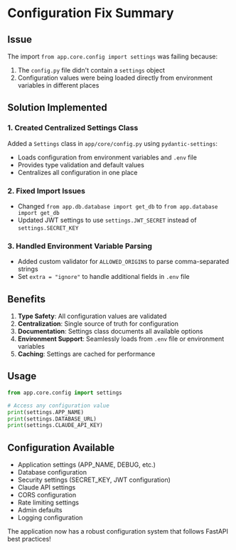 # Configuration Fix Summary

## Issue
The import `from app.core.config import settings` was failing because:
1. The `config.py` file didn't contain a `settings` object
2. Configuration values were being loaded directly from environment variables in different places

## Solution Implemented

### 1. Created Centralized Settings Class
Added a `Settings` class in `app/core/config.py` using `pydantic-settings`:
- Loads configuration from environment variables and `.env` file
- Provides type validation and default values
- Centralizes all configuration in one place

### 2. Fixed Import Issues
- Changed `from app.db.database import get_db` to `from app.database import get_db`
- Updated JWT settings to use `settings.JWT_SECRET` instead of `settings.SECRET_KEY`

### 3. Handled Environment Variable Parsing
- Added custom validator for `ALLOWED_ORIGINS` to parse comma-separated strings
- Set `extra = "ignore"` to handle additional fields in `.env` file

## Benefits
1. **Type Safety**: All configuration values are validated
2. **Centralization**: Single source of truth for configuration
3. **Documentation**: Settings class documents all available options
4. **Environment Support**: Seamlessly loads from `.env` file or environment variables
5. **Caching**: Settings are cached for performance

## Usage
```python
from app.core.config import settings

# Access any configuration value
print(settings.APP_NAME)
print(settings.DATABASE_URL)
print(settings.CLAUDE_API_KEY)
```

## Configuration Available
- Application settings (APP_NAME, DEBUG, etc.)
- Database configuration
- Security settings (SECRET_KEY, JWT configuration)
- Claude API settings
- CORS configuration
- Rate limiting settings
- Admin defaults
- Logging configuration

The application now has a robust configuration system that follows FastAPI best practices!